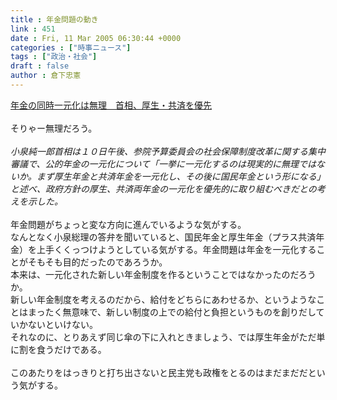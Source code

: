 ```yaml
---
title : 年金問題の動き
link : 451
date : Fri, 11 Mar 2005 06:30:44 +0000
categories : ["時事ニュース"]
tags : ["政治・社会"]
draft : false
author : 倉下忠憲
---
```


<A HREF="http://www.sankei.co.jp/news/050310/sei087.htm" TARGET="_blank">年金の同時一元化は無理　首相、厚生・共済を優先 </A><BR><BR>そりゃー無理だろう。<BR><BR><I>小泉純一郎首相は１０日午後、参院予算委員会の社会保障制度改革に関する集中審議で、公的年金の一元化について「一挙に一元化するのは現実的に無理ではないか。まず厚生年金と共済年金を一元化し、その後に国民年金という形になる」と述べ、政府方針の厚生、共済両年金の一元化を優先的に取り組むべきだとの考えを示した。</I><BR><BR>年金問題がちょっと変な方向に進んでいるような気がする。<BR>なんとなく小泉総理の答弁を聞いていると、国民年金と厚生年金（プラス共済年金）を上手くくっつけようとしている気がする。年金問題は年金を一元化することがそもそも目的だったのであろうか。<BR>本来は、一元化された新しい年金制度を作るということではなかったのだろうか。<BR>新しい年金制度を考えるのだから、給付をどちらにあわせるか、というようなことはまったく無意味で、新しい制度の上での給付と負担というものを創りだしていかないといけない。<BR>それなのに、とりあえず同じ傘の下に入れときましょう、では厚生年金がただ単に割を食うだけである。<BR><BR>このあたりをはっきりと打ち出さないと民主党も政権をとるのはまだまだだという気がする。<br><br>
